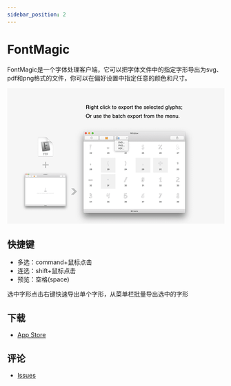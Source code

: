 ```yaml
---
sidebar_position: 2
---
```


# FontMagic

FontMagic是一个字体处理客户端，它可以把字体文件中的指定字形导出为svg、pdf和png格式的文件，你可以在偏好设置中指定任意的颜色和尺寸。


![FontMagic-mini-1](./img/FontMagic.png)

## 快捷键

* 多选：command+鼠标点击
* 连选：shift+鼠标点击
* 预览：空格(space)


选中字形点击右键快速导出单个字形，从菜单栏批量导出选中的字形


## 下载

* <a href="https://apps.apple.com/cn/app/id1181350496">App Store</a>

## 评论
* <a href="https://github.com/leibnizli/FontMagic/issues">Issues</a>

